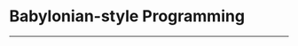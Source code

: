 <!-- markdown-config presentation=true -->

<link rel="stylesheet" type="text/css" href="../../../doc/presentation/style.css"  />
<link rel="stylesheet" type="text/css" href="../../../src/client/lively.css"  />
<link rel="stylesheet" type="text/css" href="../../../templates/livelystyle.css"  />

<style>
  .centered {
    display: block; 
    margin-left: auto; 
    margin-right: auto;
  }

  .left {
    position: absolute;
    width: 40%;
    left: 20px;
    top: 150px;
  }

  .right {
    position: absolute;
    width: 50%;
    right: 10px;
    top: 150px;
  }


  .bottomLeft {
    width: 50%;
    position: absolute;
    bottom: 40px; 
    left: 20px;
  }
  
  .bottomRight {
    width: 50%;
    position: absolute;
    bottom: 40px; 
    right: 20px;
  }

  h2 {
    text-align: center;
  }

  
  a:visited.plain, a:link.plain {
    color: inherit;
    text-decoration: none;
  }

</style>

# Babylonian-style Programming



---
<!-- #TODO pull this up into presentation? -->
<script>
// poor men's slide master #Hack #TODO How to pull this better into lively-presentation?
var ctx = this;
(async () => {
  await lively.sleep(500)
  var presentation = lively.query(ctx, "lively-presentation")
  if (presentation && presentation.slides) {
    presentation.slides().forEach(ea => {
      var img = document.createElement("img")
      img.classList.add("logo")
      img.src="https://lively-kernel.org/lively4/lively4-seminars/PX2018/media/hpi_logo.png" 
      img.setAttribute("width", "50px")
      ea.appendChild(img)
      var div = document.createElement("div")
      div.classList.add("page-number")
      ea.appendChild(div)
    });
  } 
  return ""
})()
</script>